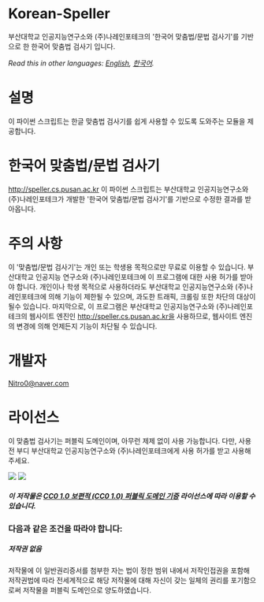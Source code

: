 # Korean-Speller
부산대학교 인공지능연구소와 (주)나레인포테크의 '한국어 맞춤법/문법 검사기'를 기반으로 한 한국어 맞춤법 검사기 입니다.

*Read this in other languages: [English](README.md), [한국어](README.ko.md).*

# 설명
이 파이썬 스크립트는 한글 맞춤법 검사기를 쉽게 사용할 수 있도록 도와주는 모듈을 제공합니다.

# 한국어 맞춤법/문법 검사기
http://speller.cs.pusan.ac.kr
이 파이썬 스크립트는 부산대학교 인공지능연구소와 (주)나레인포테크가 개발한 '한국어 맞춤법/문법 검사기'를 기반으로 수정한 결과를 받아옵니다.

# 주의 사항
이 '맞춤법/문법 검사기'는 개인 또는 학생용 목적으로만 무료로 이용할 수 있습니다. 부산대학교 인공지능 연구소와 (주)나레인포테크에 이 프로그램에 대한 사용 허가를 받아야 합니다. 개인이나 학생 목적으로 사용하더라도 부산대학교 인공지능연구소와 (주)나레인포테크에 의해 기능이 제한될 수 있으며, 과도한 트래픽, 크롤링 또한 차단의 대상이 될수 있습니다. 마지막으로, 이 프로그램은 부산대학교 인공지능연구소와 (주)나레인포테크의 웹사이트 엔진인 http://speller.cs.pusan.ac.kr을 사용하므로, 웹사이트 엔진의 변경에 의해 언제든지 기능이 차단될 수 있습니다.

# 개발자
Nitro0@naver.com

# 라이선스
이 맞춤법 검사기는 퍼블릭 도메인이며, 아무런 제제 없이 사용 가능합니다. 다만, 사용전 부디 부산대학교 인공지능연구소와 (주)나레인포테크에게 사용 허가를 받고 사용해 주세요.

<div class="license_icons">
<img src="https://creativecommons.org/images/deed/cc_blue_x2.png">
<img src="https://creativecommons.org/images/deed/zero_blue_x2.png">
</div>

##### 이 저작물은 [CC0 1.0 보편적 (CC0 1.0) 퍼블릭 도메인 기증](https://creativecommons.org/publicdomain/zero/1.0/deed.ko) 라이선스에 따라 이용할 수 있습니다.

### 다음과 같은 조건을 따라야 합니다:
##### 저작권 없음
저작물에 이 일반권리증서를 첨부한 자는 법이 정한 범위 내에서 저작인접권을 포함해 저작권법에 따라 전세계적으로 해당 저작물에 대해 자신이 갖는 일체의 권리를 포기함으로써 저작물을 퍼블릭 도메인으로 양도하였습니다.